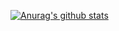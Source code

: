 [![Anurag's github stats](https://github-readme-stats.vercel.app/api?username=8790fahad)](https://github.com/8790fahad/github-readme-stats)
